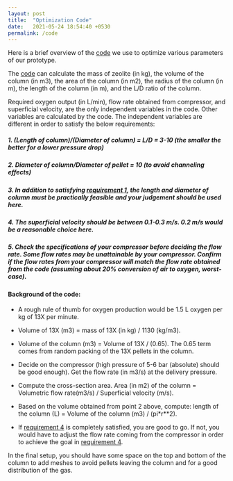 ```yaml
---
layout: post
title:  "Optimization Code"
date:   2021-05-24 18:54:40 +0530
permalink: /code
---
```

Here is a brief overview of the [code](https://github.com/navneeth824/O2_conc_optimization/blob/master/O2%20calculation.py) we use to optimize various parameters of our prototype. 

The [code](https://github.com/navneeth824/O2_conc_optimization/blob/master/O2%20calculation.py) can calculate the mass of zeolite (in kg), the volume of the column (in m3), the area of the column (in m2), the radius of the column (in m), the length of the column (in m), and the L/D ratio of the column.  

Required oxygen output (in L/min), flow rate obtained from compressor, and superficial velocity, are the only independent variables in the code. Other variables are calculated by the code. The independent variables are different in order to satisfy the below requirements:  

##### 1. (Length of column)/(Diameter of column) = L/D = 3-10 (the smaller the better for a lower pressure drop)  

##### 2. Diameter of column/Diameter of pellet = 10 (to avoid channeling effects)  

##### 3. In addition to satisfying [requirement 1](#1-length-of-columndiameter-of-column--ld--3-10-the-smaller-the-better-for-a-lower-pressure-drop), the length and diameter of column must be practically feasible and your judgement should be used here.  

##### 4. The superficial velocity should be between 0.1-0.3 m/s. 0.2 m/s would be a reasonable choice here.  

##### 5. Check the specifications of your compressor before deciding the flow rate. Some flow rates may be unattainable by your compressor. Confirm if the flow rates from your compressor will match the flow rate obtained from the code (assuming about 20% conversion of air to oxygen, worst-case).  

#### Background of the code:
- A rough rule of thumb for oxygen production would be 1.5 L oxygen per kg of 13X per minute.  

- Volume of 13X (m3) = mass of 13X (in kg) / 1130 (kg/m3).  

- Volume of the column (m3) = Volume of 13X / (0.65). The 0.65 term comes from random packing of the 13X pellets in the column.  

- Decide on the compressor (high pressure of 5-6 bar (absolute) should be good enough). Get the flow rate (in m3/s) at the delivery pressure.  

- Compute the cross-section area. Area (in m2) of the column = Volumetric flow rate(m3/s) / Superficial velocity (m/s).  

- Based on the volume obtained from point 2 above, compute: length of the column (L) = Volume of the column (m3) / (pi*r**2).  

- If [requirement 4](#4-the-superficial-velocity-should-be-between-01-03-ms-02-ms-would-be-a-reasonable-choice-here) is completely satisfied, you are good to go. If not, you would have to adjust the flow rate coming from the compressor in order to achieve the goal in [requirement 4](#4-the-superficial-velocity-should-be-between-01-03-ms-02-ms-would-be-a-reasonable-choice-here).  


In the final setup, you should have some space on the top and bottom of the column to add meshes to avoid pellets leaving the column and for a good distribution of the gas.  